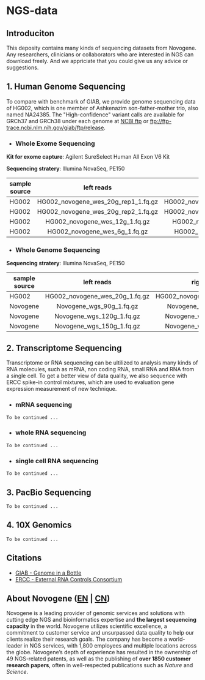 # NGS-data

## Introduciton

This deposity contains many kinds of sequencing datasets from Novogene. Any researchers, clinicians or collaborators who are interested in NGS can download freely. And we appriciate that you could give us any advice or suggestions.

## 1. Human Genome Sequencing

To compare with benchmark of GIAB, we provide genome sequencing data of HG002, which is one member of Ashkenazim son-father-mother trio, also named NA24385. The "High-confidence" variant calls are available for GRCh37 and GRCh38 under each genome at [NCBI ftp](https://bit.ly/2HNGELT) or ftp://ftp-trace.ncbi.nlm.nih.gov/giab/ftp/release.

- ### Whole Exome Sequencing

**Kit for exome capture**: Agilent SureSelect Human All Exon V6 Kit

**Sequencing stratery**: Illumina NovaSeq, PE150

sample source | left reads | right reads | left md5 | right md5 | data size
---|:--:|:--:|:--:|:--:|:--
HG002 | HG002_novogene_wes_20g_rep1_1.fq.gz | HG002_novogene_wes_20g_rep1_2.fq.gz | xxx | xxx | 20G
HG002 | HG002_novogene_wes_20g_rep2_1.fq.gz | HG002_novogene_wes_20g_rep2_2.fq.gz | xxx | xxx | 20G
HG002 | HG002_novogene_wes_12g_1.fq.gz | HG002_novogene_wes_12g_2.fq.gz | xxx | xxx | 12G
HG002 | HG002_novogene_wes_6g_1.fq.gz | HG002_novogene_wes_6g_2.fq.gz | xxx | xxx | 6G


- ### Whole Genome Sequencing

**Sequencing stratery**: Illumina NovaSeq, PE150

sample source | left reads | right reads | left md5 | right md5 | data size
---|:--:|:--:|:--:|:--:|:--
HG002 | HG002_novogene_wes_20g_1.fq.gz | HG002_novogene_wgs_20g_2.fq.gz | xxx | xxx | 20G
Novogene | Novogene_wgs_90g_1.fq.gz | Novogene_wgs_90g_2.fq.gz | xxx | xxx | 90G
Novogene | Novogene_wgs_120g_1.fq.gz | Novogene_wgs_120g_2.fq.gz | xxx | xxx | 120G
Novogene | Novogene_wgs_150g_1.fq.gz | Novogene_wgs_150g_2.fq.gz | xxx | xxx | 150G


## 2. Transcriptome Sequencing

Transcriptome or RNA sequencing can be ultilized to analysis many kinds of RNA molecules, such as mRNA, non coding RNA, small RNA and RNA from a single cell. To get a better view of data quality, we also sequence with ERCC spike-in control mixtures, which are used to evaluation gene expression measurement of new technique.

- ### mRNA sequencing
```
To be continued ...
```
- ### whole RNA sequencing

```
To be continued ...
```

- ### single cell RNA sequencing

```
To be continued ...
```


## 3. PacBio Sequencing
```
To be continued ...
```


## 4. 10X Genomics
```
To be continued ...
```


## Citations
- [GIAB - Genome in a Bottle](https://www.nist.gov/programs-projects/genome-bottle)
- [ERCC - External RNA Controls Consortium](https://jimb.stanford.edu/ercc)


## About Novogene ([EN](https://en.novogene.com) | [CN](http://www.novogene.com))

Novogene is a leading provider of genomic services and solutions with cutting edge NGS and bioinformatics expertise and **the largest sequencing capacity** in the world. Novogene utilizes scientific excellence, a commitment to customer service and unsurpassed data quality to help our clients realize their research goals. The company has become a world-leader in NGS services, with 1,800 employees and multiple locations across the globe. Novogene’s depth of experience has resulted in the ownership of 49 NGS-related patents, as well as the publishing of **over 1850 customer research papers**, often in well-respected publications such as *Nature* and *Science*.
